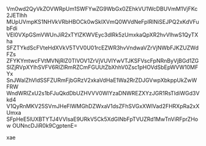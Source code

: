 Vm0wd2QyVkZOVWRpUm1SWFYwZG9WbGx0ZEhkVU1WcDBUVmM1VjFKc2JETlhh
MUpUVmpKS1NHVkVRbHBOCk0wSklXVmQ0WVdNeFpIRlNiSEJPQ2xKdVFubFdi
VEI0VXpGSmVWUnJiR2xTYlZKWVEyc3dlRk5zUmxkaQpXR2hvVlhwS1QyTXha
SFZTYkdScFVteHdXVkV5TVV0U01rcEZWR3hvVndwaVZrVjNWbFJKZUZWdFZs
ZFYKYmtwcFVtMVNjRlZ0TlVOV1ZrVjVUVlYwVTJKSFVscFpNRnByVjBGd1ZG
SlZjRVpXYlhSVFV6RlZlRmRZCmFGUUtZbXhhV0Zsc1pHOVdSbEpWVW10MFYx
SnJWalZhVldSSFZURmFjbGRzV2xkaVdHaE1Wa2RrZDJGVwpXbkppUkZwWFRW
WndWRlZxU2s1bFJuQkdDbUZHVVV0WlYzaDNWREZXYzJGR1RsTldiWGd3Vkd4
V1QyRnMKV25SVmJHeFlWMGhDZWxaV1dsZFhSVGxXWlVad2FHRXpRa2xXUmxa
SFpHeE5lUXBTYTJ4VVlsaE9URkV5Ck5XdGlNbFpTVUZRd1MwTnViRFprZHow
OUNncDJiR0k9CgptenE=

xae